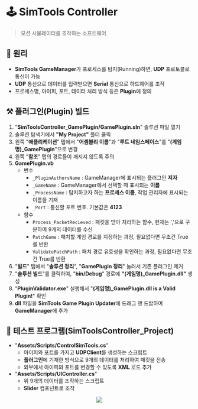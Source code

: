 # 🕹️ SimTools Controller
> 모션 시뮬레이터를 조작하는 소프트웨어

## 🔦 원리
 + **SimTools GameManager**가 프로세스를 탐지(Running)하면, **UDP** 프로토콜로 통신이 가능
 + **UDP** 통신으로 데이터를 입력받으면 **Serial** 통신으로 하드웨어를 조작
 + 프로세스명, 아이피, 포트, 데이터 처리 방식 등은 **Plugin**에 정의

## ⚒️ 플러그인(Plugin) 빌드
 1) "**SimToolsController_GamePlugin/GamePlugin.sln**" 솔루션 파일 열기
 2) 솔루션 탐색기에서 **"My Project"** 폴더 클릭
 3) 왼쪽 "**애플리케이션**" 탭에서 "**어셈블리 이름**"과 "**루트 네임스페이스**"를 "**(게임명)_GamePlugin**"으로 변경
 4) 왼쪽 "**참조**" 탭의 경로들이 깨지지 않도록 주의
 5) **GamePlugin.vb**
    + 변수
       - `_PluginAuthorsName` : GameManager에 표시되는 플러그인 **저자**
       - `_GameName` : GameManager에서 선택할 때 표시되는 **이름**
       - `_ProcessName` : 탐지하고자 하는 **프로세스 이름**, 작업 관리자에 표시되는 이름을 기재
       - `_Port` : 통신할 포트 번호. 기본값은 **4123**
    + 함수
        - `Process_PacketRecieved` : 패킷을 받아 처리하는 함수, 현재는 ','으로 구분하여 9개의 데이터를 수신
        - `PatchGame` : 패치할 게임 경로를 지정하는 과정, 필요없다면 무조건 True를 반환
        - `ValidatePatchPath` : 패치 경로 유효성을 확인하는 과정, 필요없다면 무조건 True를 반환
 6) "**빌드**" 탭에서 "**솔루션 정리**", "**GamePlugin 정리**" 눌러서 기존 플러그인 제거
 7) "**솔루션 빌드**"를 클릭하여, "**bin/Debug**" 경로에 **"(게임명)_GamePlugin.dll"** 생성
 8) "**PluginValidator.exe**" 실행해서 "**(게임명)_GamePlugin.dll is a Valid Plugin!**" 확인
 9) **dll** 파일을 **SimTools Game Plugin Updater**에 드래그 앤 드랍하여 **GameManager**에 추가

## 🚩 테스트 프로그램(SimToolsController_Project)
+ "**Assets/Scripts/ControlSimTools.cs**"
    - 아이피와 포트를 가지고 **UDPClient**를 생성하는 스크립트
    - **플러그인**에 기재한 방식으로 9개의 데이터를 처리하여 패킷을 전송
    - 외부에서 아이피와 포트를 변경할 수 있도록 **XML** 로드 추가
+ "**Assets/Scripts/UIController.cs**"
    - 위 9개의 데이터를 조작하는 스크립트
    - **Slider** 컴포넌트로 조작
    
<div align="center">
    <img src="https://github.com/Giseung30/SimTools_Controller/assets/60832219/4300ac8e-2592-41e3-8808-a1bcea7500cf)"/>
</div>
